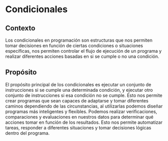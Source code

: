 # Condicionales

## Contexto

Los condicionales en programación son estructuras que nos permiten tomar decisiones en función de ciertas condiciones o situaciones específicas, nos permiten controlar el flujo de ejecución de un programa y realizar diferentes acciones basadas en si se cumple o no una condición.

## Propósito

El propósito principal de los condicionales es ejecutar un conjunto de instrucciones si se cumple una determinada condición, y ejecutar otro conjunto de instrucciones si esa condición no se cumple. Esto nos permite crear programas que sean capaces de adaptarse y tomar diferentes caminos dependiendo de las circunstancias, al utilizarlas podemos diseñar programas más inteligentes y flexibles. Podemos realizar verificaciones, comparaciones y evaluaciones en nuestros datos para determinar qué acciones tomar en función de los resultados. Esto nos permite automatizar tareas, responder a diferentes situaciones y tomar decisiones lógicas dentro del programa.
